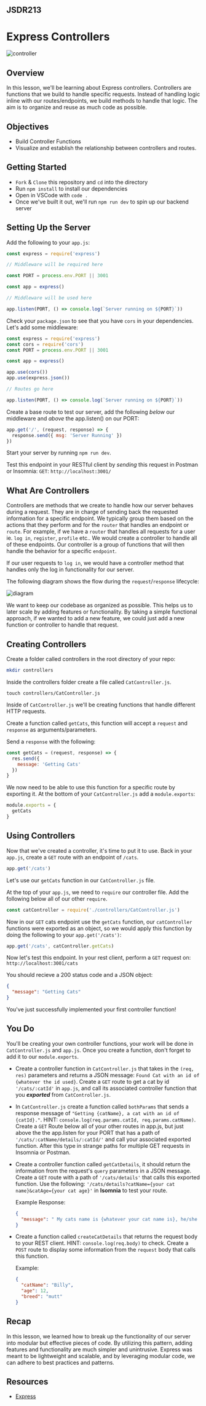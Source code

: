 ## JSDR213

# Express Controllers

![controller](https://thumbs.gfycat.com/DistinctTastyFossa-size_restricted.gif)

## Overview

In this lesson, we'll be learning about Express controllers. Controllers are functions that we build to handle specific requests. Instead of handling logic inline with our routes/endpoints, we build methods to handle that logic. The aim is to organize and reuse as much code as possible.

## Objectives

- Build Controller Functions
- Visualize and establish the relationship between controllers and routes.

## Getting Started

- `Fork` & `Clone` this repository and `cd` into the directory
- Run `npm install` to install our dependencies
- Open in VSCode with `code .`
- Once we've built it out, we'll run `npm run dev` to spin up our backend server

## Setting Up the Server

Add the following to your `app.js`:

```js
const express = require('express')

// Middleware will be required here

const PORT = process.env.PORT || 3001

const app = express()

// Middleware will be used here

app.listen(PORT, () => console.log(`Server running on ${PORT}`))
```

Check your `package.json` to see that you have `cors` in your dependencies.
Let's add some middleware:

```js
const express = require('express')
const cors = require('cors')
const PORT = process.env.PORT || 3001

const app = express()

app.use(cors())
app.use(express.json())

// Routes go here

app.listen(PORT, () => console.log(`Server running on ${PORT}`))
```

Create a base route to test our server, add the following _below_ our middleware and _above_ the app.listen() on our PORT:

```js
app.get('/', (request, response) => {
  response.send({ msg: 'Server Running' })
})
```

Start your server by running `npm run dev`.

Test this endpoint in your RESTful client by _sending_ this request in Postman or Insomnia: `GET`: `http://localhost:3001/`

## What Are Controllers

Controllers are methods that we create to handle how our server behaves during a request. They are in charge of sending back the requested information for a specific endpoint. We typically group them based on the actions that they perform and for the `router` that handles an endpoint or `route`. For example, if we have a `router` that handles all requests for a user ie. `log in`, `register`, `profile` etc.. We would create a controller to handle all of these endpoints. Our controller is a group of functions that will then handle the behavior for a specific `endpoint`.

If our user requests to `log in`, we would have a controller method that handles only the log in functionality for our server.

The following diagram shows the flow during the `request`/`response` lifecycle:

![diagram](images/controller_flow.png)

We want to keep our codebase as organized as possible. This helps us to later scale by adding features or functionality. By taking a simple functional approach, if we wanted to add a new feature, we could just add a new function or controller to handle that request.

## Creating Controllers

Create a folder called controllers in the root directory of your repo:

```sh
mkdir controllers
```

Inside the controllers folder create a file called `CatController.js`.

```sh:
touch controllers/CatController.js
```

Inside of `CatController.js` we'll be creating functions that handle different HTTP requests.

Create a function called `getCats`, this function will accept a `request` and `response` as arguments/parameters.

Send a `response` with the following:

```js
const getCats = (request, response) => {
  res.send({
    message: 'Getting Cats'
  })
}
```

We now need to be able to use this function for a specific route by exporting it. At the bottom of your `CatController.js` add a `module.exports`:

```js
module.exports = {
  getCats
}
```

## Using Controllers

Now that we've created a controller, it's time to put it to use. Back in your `app.js`, create a `GET` route with an endpoint of `/cats`.

```js
app.get('/cats')
```

Let's use our `getCats` function in our `CatController.js` file.

At the top of your `app.js`, we need to `require` our controller file.
Add the following below all of our other `require`.

```js
const catController = require('./controllers/CatController.js')
```

Now in our `GET` cats endpoint use the `getCats` function, our `catController` functions were exported as an object, so we would apply this function by doing the following to your `app.get('/cats')`:

```js
app.get('/cats', catController.getCats)
```

Now let's test this endpoint. In your rest client, perform a `GET` request on: `http://localhost:3001/cats`

You should recieve a 200 status code and a JSON object:

```json
{
  "message": "Getting Cats"
}
```

You've just successfully implemented your first controller function!

## You Do

You'll be creating your own controller functions, your work will be done in `CatController.js` and `app.js`. Once you create a function, don't forget to add it to our `module.exports`.

- Create a controller function in `CatController.js` that takes in the `(req, res)` parameters and returns a JSON message: `Found Cat with an id of {whatever the id used}`. Create a `GET` route to get a cat by id `'/cats/:catId'` in `app.js`, and call its associated controller function that you **_exported_** from `CatController.js`.

- In `CatController.js` create a function called `bothParams` that sends a response message of `"Getting {catName}, a cat with an id of {catId}."`. HINT: `console.log(req.params.catId, req.params.catName)`. Create a `GET` Route below all of your other routes in app.js, but just above the the app.listen for your PORT that has a path of `'/cats/:catName/details/:catId/'` and call your associated exported function. After this type in strange paths for multiple GET requests in Insomnia or Postman.

- Create a controller function called `getCatDetails`, it should return the information from the request's `query` parameters in a JSON message. Create a `GET` route with a path of `'/cats/details'` that calls this exported function. Use the following: `'/cats/details?catName={your cat name}&catAge={your cat age}'` in **Isomnia** to test your route.

  Example Response:

  ```json
  {
    "message": " My cats name is {whatever your cat name is}, he/she is {catAge} years old."
  }
  ```

- Create a function called `createCatDetails` that returns the request body to your REST client. HINT: `console.log(req.body)` to check.
  Create a `POST` route to display some information from the `request` body that calls this function.

  Example:

  ```json
  {
    "catName": "Billy",
    "age": 12,
    "breed": "mutt"
  }
  ```

## Recap

In this lesson, we learned how to break up the functionality of our server into modular but effective pieces of code. By utilizing this pattern, adding features and functionality are much simpler and unintrusive. Express was meant to be lightweight and scalable, and by leveraging modular code, we can adhere to best practices and patterns.

## Resources

- [Express](https://expressjs.com/)
